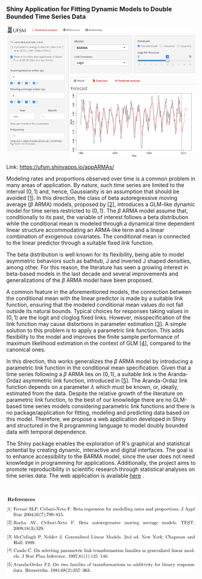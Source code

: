 ### Shiny Application for Fitting Dynamic Models to Double Bounded Time Series Data

<p align="center">
  <img src="app.PNG" alt="APP" width="723">
</p>

Link: https://ufsm.shinyapps.io/appARMAs/

Modeling rates and proportions observed over time is a common  problem in many areas of application.  By nature, such time series are limited to the interval $(0,1)$ and, hence, Gaussianity is an assumption that should be avoided [[1]](#fim). In this direction,  the class of beta autoregressive moving average ($\beta$ ARMA) models, proposed by [[2]](#fim), introduces a GLM-like dynamic model for time series restricted to $(0,1)$. The $\beta$ ARMA model assume that, conditionally to its past, the variable of interest follows a beta distribution while the conditional mean is modeled through a dynamical time dependent linear structure accommodating an ARMA-like term and a linear combination of exogenous covariates. The conditional mean is connected to the linear predictor through a suitable fixed link function.

The beta distribution is well known for its flexibility, being able to model asymmetric behaviors such as bathtub, J and inverted J shaped densities, among other. For this reason, the literature has seen a growing interest in beta-based models in the last decade and several improvements and generalizations of the $\beta$ ARMA model have been proposed. 

A common feature in the aforementioned models, the connection between the conditional mean with the linear predictor is made by a suitable link function, ensuring that the modeled conditional mean values do not fall outside its natural bounds. Typical choices for responses taking values in $(0,1)$ are the logit and cloglog fixed links. However, misspecification of the link function may cause distortions in parameter estimation [[3]](#fim). A simple solution to this problem is to apply a parametric link function. This adds flexibility to the model and improves the finite sample performance of maximum likelihood estimation in the context of GLM [[4]](#fim), compared to the canonical ones. 

In this direction, this works generalizes the $\beta$ ARMA model by introducing a parametric link function in the conditional mean specification. Given that a time series following a $\beta$ ARMA lies on $(0,1)$, a suitable link is the Aranda-Ordaz asymmetric link function, introduced in [[5]](#fim). The Aranda-Ordaz link function depends on a parameter $\lambda$ which must be known, or, ideally, estimated from the data. 
Despite the relative growth of the literature on parametric link function, to the best of our knowledge there are no GLM-based time series models considering parametric link functions and there is no package/application for fitting, modeling and predicting data based on this model. Therefore, we propose a web application developed in Shiny and structured in the R programming language to model doubly bounded data with temporal dependence.

The Shiny package enables the exploration of R's graphical and statistical potential by creating dynamic, interactive and digital interfaces. The goal is to enhance accessibility to the BARMA model, since the user does not need knowledge in programming for applications. Additionally, the project aims to promote reproducibility in scientific research through statistical analyses on time series data. The web application is available [here](http://ufsm.shinyapps.io/appARMAs/) .

 <a id="fim"></a>
 
<br>

<p align="center">
  <img src="refs.png" alt="Refs" width="703">
</p>
